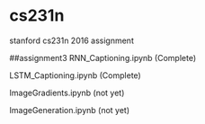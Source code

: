 # cs231n
stanford cs231n 2016 assignment


##assignment3
RNN_Captioning.ipynb (Complete)

LSTM_Captioning.ipynb (Complete)

ImageGradients.ipynb (not yet)

ImageGeneration.ipynb (not yet)
